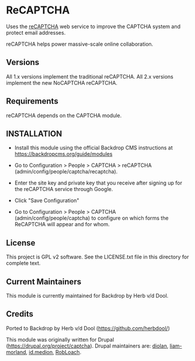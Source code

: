 ReCAPTCHA
========

Uses the [reCAPTCHA](https://www.google.com/recaptcha) web service to improve the CAPTCHA system and protect email addresses.

reCAPTCHA helps power massive-scale online collaboration.

Versions
--------
All 1.x versions implement the traditional reCAPTCHA. All 2.x versions implement the new NoCAPTCHA reCAPTCHA.

Requirements
------------
reCAPTCHA depends on the CAPTCHA module.

INSTALLATION
------------

- Install this module using the official Backdrop CMS instructions at
  https://backdropcms.org/guide/modules

- Go to Configuration > People > CAPTCHA > reCAPTCHA
  (admin/config/people/captcha/recaptcha).
- Enter the site key and private key that you receive after signing up for the reCAPTCHA service through Google.
- Click "Save Configuration"
- Go to Configuration > People > CAPTCHA (admin/config/people/captcha) to configure on which forms the ReCAPTCHA will appear and for whom.

License
-------

This project is GPL v2 software. See the LICENSE.txt file in this directory for
complete text.

Current Maintainers
-------------------

This module is currently maintained for Backdrop by Herb v/d Dool.

Credits
-------

Ported to Backdrop by Herb v/d Dool (https://github.com/herbdool/)

This module was originally written for Drupal (https://drupal.org/project/captcha). Drupal maintainers are: [diolan](https://www.drupal.org/u/diolan), [liam-morland](https://www.drupal.org/u/liam-morland), [id.medion](https://www.drupal.org/u/id.medion), [RobLoach](https://www.drupal.org/u/robloach).
